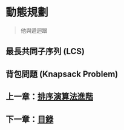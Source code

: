 # 動態規劃

> 他與遞迴跟

## 最長共同子序列 (LCS)


## 背包問題 (Knapsack Problem)


## 上一章：[排序演算法進階]()
## 下一章：[目錄](https://github.com/xixa3333/algorithm/blob/main/%E7%9B%AE%E9%8C%84.md)
